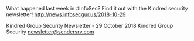 What happened last week in #InfoSec? Find it out with the Kindred security newsletter!
http://news.infosecgur.us/2018-10-29

Kindred Group Security Newsletter - 29 October 2018
Kindred Group Security
newsletter@sendersrv.com
